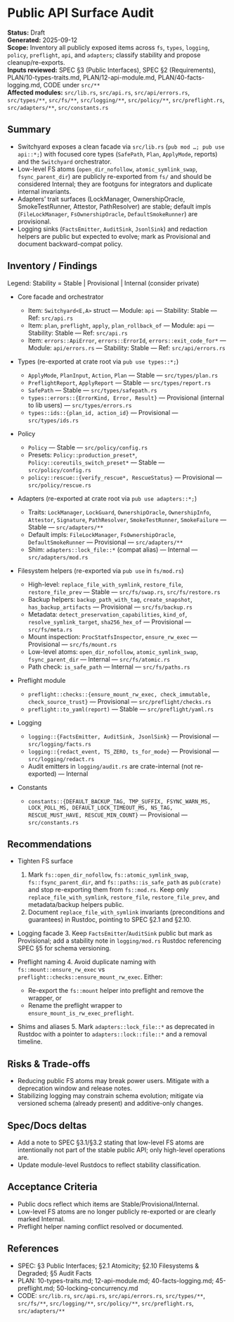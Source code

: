 # Public API Surface Audit
**Status:** Draft  
**Generated:** 2025-09-12  
**Scope:** Inventory all publicly exposed items across `fs`, `types`, `logging`, `policy`, `preflight`, `api`, and `adapters`; classify stability and propose cleanup/re-exports.  
**Inputs reviewed:** SPEC §3 (Public Interfaces), SPEC §2 (Requirements), PLAN/10-types-traits.md, PLAN/12-api-module.md, PLAN/40-facts-logging.md, CODE under `src/**`  
**Affected modules:** `src/lib.rs`, `src/api.rs`, `src/api/errors.rs`, `src/types/**`, `src/fs/**`, `src/logging/**`, `src/policy/**`, `src/preflight.rs`, `src/adapters/**`, `src/constants.rs`

## Summary
- Switchyard exposes a clean facade via `src/lib.rs` (`pub mod …; pub use api::*;`) with focused core types (`SafePath`, `Plan`, `ApplyMode`, reports) and the `Switchyard` orchestrator.
- Low-level FS atoms (`open_dir_nofollow`, `atomic_symlink_swap`, `fsync_parent_dir`) are publicly re-exported from `fs/` and should be considered Internal; they are footguns for integrators and duplicate internal invariants.
- Adapters’ trait surfaces (LockManager, OwnershipOracle, SmokeTestRunner, Attestor, PathResolver) are stable; default impls (`FileLockManager`, `FsOwnershipOracle`, `DefaultSmokeRunner`) are provisional.
- Logging sinks (`FactsEmitter`, `AuditSink`, `JsonlSink`) and redaction helpers are public but expected to evolve; mark as Provisional and document backward-compat policy.

## Inventory / Findings

Legend: Stability = Stable | Provisional | Internal (consider private)

- Core facade and orchestrator
  - Item: `Switchyard<E,A>` struct — Module: `api` — Stability: Stable — Ref: `src/api.rs`
  - Item: `plan`, `preflight`, `apply`, `plan_rollback_of` — Module: `api` — Stability: Stable — Ref: `src/api.rs`
  - Item: `errors::ApiError`, `errors::ErrorId`, `errors::exit_code_for*` — Module: `api/errors.rs` — Stability: Stable — Ref: `src/api/errors.rs`

- Types (re-exported at crate root via `pub use types::*;`)
  - `ApplyMode`, `PlanInput`, `Action`, `Plan` — Stable — `src/types/plan.rs`
  - `PreflightReport`, `ApplyReport` — Stable — `src/types/report.rs`
  - `SafePath` — Stable — `src/types/safepath.rs`
  - `types::errors::{ErrorKind, Error, Result}` — Provisional (internal to lib users) — `src/types/errors.rs`
  - `types::ids::{plan_id, action_id}` — Provisional — `src/types/ids.rs`

- Policy
  - `Policy` — Stable — `src/policy/config.rs`
  - Presets: `Policy::production_preset*`, `Policy::coreutils_switch_preset*` — Stable — `src/policy/config.rs`
  - `policy::rescue::{verify_rescue*, RescueStatus}` — Provisional — `src/policy/rescue.rs`

- Adapters (re-exported at crate root via `pub use adapters::*;`)
  - Traits: `LockManager`, `LockGuard`, `OwnershipOracle`, `OwnershipInfo`, `Attestor`, `Signature`, `PathResolver`, `SmokeTestRunner`, `SmokeFailure` — Stable — `src/adapters/**`
  - Default impls: `FileLockManager`, `FsOwnershipOracle`, `DefaultSmokeRunner` — Provisional — `src/adapters/**`
  - Shim: `adapters::lock_file::*` (compat alias) — Internal — `src/adapters/mod.rs`

- Filesystem helpers (re-exported via `pub use` in `fs/mod.rs`)
  - High-level: `replace_file_with_symlink`, `restore_file`, `restore_file_prev` — Stable — `src/fs/swap.rs`, `src/fs/restore.rs`
  - Backup helpers: `backup_path_with_tag`, `create_snapshot`, `has_backup_artifacts` — Provisional — `src/fs/backup.rs`
  - Metadata: `detect_preservation_capabilities`, `kind_of`, `resolve_symlink_target`, `sha256_hex_of` — Provisional — `src/fs/meta.rs`
  - Mount inspection: `ProcStatfsInspector`, `ensure_rw_exec` — Provisional — `src/fs/mount.rs`
  - Low-level atoms: `open_dir_nofollow`, `atomic_symlink_swap`, `fsync_parent_dir` — Internal — `src/fs/atomic.rs`
  - Path check: `is_safe_path` — Internal — `src/fs/paths.rs`

- Preflight module
  - `preflight::checks::{ensure_mount_rw_exec, check_immutable, check_source_trust}` — Provisional — `src/preflight/checks.rs`
  - `preflight::to_yaml(report)` — Stable — `src/preflight/yaml.rs`

- Logging
  - `logging::{FactsEmitter, AuditSink, JsonlSink}` — Provisional — `src/logging/facts.rs`
  - `logging::{redact_event, TS_ZERO, ts_for_mode}` — Provisional — `src/logging/redact.rs`
  - Audit emitters in `logging/audit.rs` are crate-internal (not re-exported) — Internal

- Constants
  - `constants::{DEFAULT_BACKUP_TAG, TMP_SUFFIX, FSYNC_WARN_MS, LOCK_POLL_MS, DEFAULT_LOCK_TIMEOUT_MS, NS_TAG, RESCUE_MUST_HAVE, RESCUE_MIN_COUNT}` — Provisional — `src/constants.rs`

## Recommendations
- Tighten FS surface
  1. Mark `fs::open_dir_nofollow`, `fs::atomic_symlink_swap`, `fs::fsync_parent_dir`, and `fs::paths::is_safe_path` as `pub(crate)` and stop re-exporting them from `fs::mod.rs`. Keep only `replace_file_with_symlink`, `restore_file`, `restore_file_prev`, and metadata/backup helpers public.
  2. Document `replace_file_with_symlink` invariants (preconditions and guarantees) in Rustdoc, pointing to SPEC §2.1 and §2.10.

- Logging facade
  3. Keep `FactsEmitter`/`AuditSink` public but mark as Provisional; add a stability note in `logging/mod.rs` Rustdoc referencing SPEC §5 for schema versioning.

- Preflight naming
  4. Avoid duplicate naming with `fs::mount::ensure_rw_exec` vs `preflight::checks::ensure_mount_rw_exec`. Either:
     - Re-export the `fs::mount` helper into preflight and remove the wrapper, or
     - Rename the preflight wrapper to `ensure_mount_is_rw_exec_preflight`.

- Shims and aliases
  5. Mark `adapters::lock_file::*` as deprecated in Rustdoc with a pointer to `adapters::lock::file::*` and a removal timeline.

## Risks & Trade-offs
- Reducing public FS atoms may break power users. Mitigate with a deprecation window and release notes.
- Stabilizing logging may constrain schema evolution; mitigate via versioned schema (already present) and additive-only changes.

## Spec/Docs deltas
- Add a note to SPEC §3.1/§3.2 stating that low-level FS atoms are intentionally not part of the stable public API; only high-level operations are.
- Update module-level Rustdocs to reflect stability classification.

## Acceptance Criteria
- Public docs reflect which items are Stable/Provisional/Internal.
- Low-level FS atoms are no longer publicly re-exported or are clearly marked Internal.
- Preflight helper naming conflict resolved or documented.

## References
- SPEC: §3 Public Interfaces; §2.1 Atomicity; §2.10 Filesystems & Degraded; §5 Audit Facts
- PLAN: 10-types-traits.md; 12-api-module.md; 40-facts-logging.md; 45-preflight.md; 50-locking-concurrency.md
- CODE: `src/lib.rs`, `src/api.rs`, `src/api/errors.rs`, `src/types/**`, `src/fs/**`, `src/logging/**`, `src/policy/**`, `src/preflight.rs`, `src/adapters/**`
